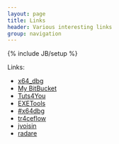 ```yaml
---
layout: page
title: Links
header: Various interesting links
group: navigation
---
```

{% include JB/setup %}

Links:

- [x64_dbg](http://x64dbg.com)
- [My BitBucket](https://bitbucket.org/mrexodia)
- [Tuts4You](https://tuts4you.com)
- [EXETools](http://forum.exetools.com)
- [#x64dbg](http://webchat.freenode.net/?channels=x64dbg)
- [tr4ceflow](http://blog.tr4ceflow.com)
- [jvoisin](http://dustri.org)
- [radare](http://radare.org)